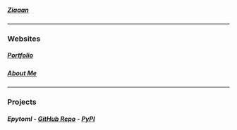 ##### [Ziaaan](https://z1aaan.github.io/Z1aaan/)

---

### Websites

##### [Portfolio](https://z1aaan.github.io)

##### [About Me](https://z1aaan.github.io/Z/index.html)

---

### Projects

##### Epytoml - [GitHub Repo](https://github.com/Z1aaan/Epytoml) - [PyPI](https://pypi.org/project/Epytoml/)
